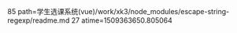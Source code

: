 85 path=学生选课系统(vue)/work/xk3/node_modules/escape-string-regexp/readme.md
27 atime=1509363650.805064
